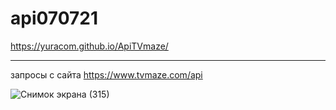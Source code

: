 # api070721

https://yuracom.github.io/ApiTVmaze/

----------------------------
запросы с сайта 
https://www.tvmaze.com/api

![Снимок экрана (315)](https://user-images.githubusercontent.com/25771381/145581400-028683b4-451b-4ca8-ba83-439b1269008b.png)
